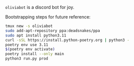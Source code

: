 `oliviabot` is a discord bot for joy.

Bootstrapping steps for future reference:
```sh
tmux new -s oliviabot
sudo add-apt-repository ppa:deadsnakes/ppa
sudo apt install python3.11
curl -sSL https://install.python-poetry.org | python3 -
poetry env use 3.11
$(poetry env activate)
poetry install --only main
python3 run.py prod
```